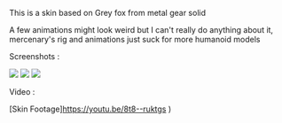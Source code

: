 This is a skin based on Grey fox from metal gear solid

A few animations might look weird but I can't really do anything about it, mercenary's rig and animations just suck for more humanoid models

Screenshots : 

![](https://i.imgur.com/AnFMXri.png)
![](https://i.imgur.com/C2Rjo56.png)
![](https://i.imgur.com/AZvjqnA.png)

Video :

[Skin Footage]https://youtu.be/8t8--ruktgs )